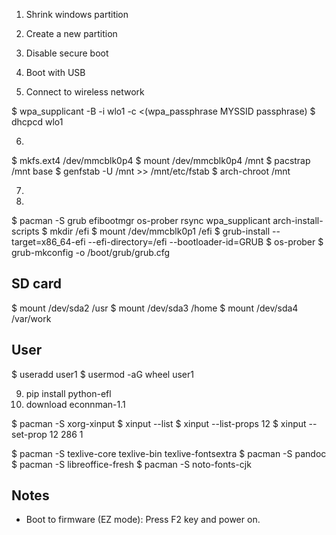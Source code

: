 1. Shrink windows partition

2. Create a new partition

3. Disable secure boot

4. Boot with USB

5. Connect to wireless network

$ wpa_supplicant -B -i wlo1 -c <(wpa_passphrase MYSSID passphrase)
$ dhcpcd wlo1

6. 

$ mkfs.ext4 /dev/mmcblk0p4
$ mount /dev/mmcblk0p4 /mnt
$ pacstrap /mnt base
$ genfstab -U /mnt >> /mnt/etc/fstab
$ arch-chroot /mnt

7. 

8.

$ pacman -S grub efibootmgr os-prober rsync wpa_supplicant arch-install-scripts
$ mkdir /efi
$ mount /dev/mmcblk0p1 /efi
$ grub-install --target=x86_64-efi --efi-directory=/efi --bootloader-id=GRUB
$ os-prober
$ grub-mkconfig -o /boot/grub/grub.cfg

## SD card

$ mount /dev/sda2 /usr
$ mount /dev/sda3 /home
$ mount /dev/sda4 /var/work

## User
$ useradd user1
$ usermod -aG wheel user1


9. pip install python-efl
10. download econnman-1.1

$ pacman -S xorg-xinput
$ xinput --list
$ xinput --list-props 12
$ xinput --set-prop 12 286 1

$ pacman -S texlive-core texlive-bin texlive-fontsextra
$ pacman -S pandoc
$ pacman -S libreoffice-fresh
$ pacman -S noto-fonts-cjk

## Notes

- Boot to firmware (EZ mode): Press F2 key and power on.

